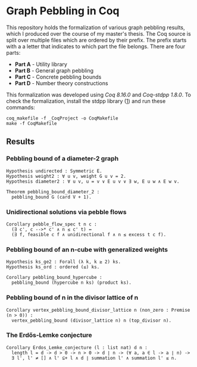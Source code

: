 Graph Pebbling in Coq
=====================
This repository holds the formalization of various graph pebbling results, which
I produced over the course of my master's thesis. The Coq source is split over
multiple files which are ordered by their prefix. The prefix starts with a
a letter that indicates to which part the file belongs. There are four parts:

- **Part A** - Utility library
- **Part B** - General graph pebbling
- **Part C** - Concrete pebbling bounds
- **Part D** - Number theory constructions

This formalization was developed using *Coq 8.16.0* and *Coq-stdpp 1.8.0*. To
check the formalization, install the stdpp library ([1]) and run these commands:
```
coq_makefile -f _CoqProject -o CoqMakefile
make -f CoqMakefile
```

[1]: https://gitlab.mpi-sws.org/iris/stdpp

Results
-------

### Pebbling bound of a diameter-2 graph
```
Hypothesis undirected : Symmetric E.
Hypothesis weight2 : ∀ u v, weight G u v = 2.
Hypothesis diameter2 : ∀ u v, u = v ∨ E u v ∨ ∃ w, E u w ∧ E w v.

Theorem pebbling_bound_diameter_2 :
  pebbling_bound G (card V + 1).
```

### Unidirectional solutions via pebble flows
```
Corollary pebble_flow_spec t n c :
  (∃ c', c -->* c' ∧ n ≤ c' t) ↔
  (∃ f, feasible c f ∧ unidirectional f ∧ n ≤ excess t c f).
```

### Pebbling bound of an n-cube with generalized weights
```
Hypothesis ks_ge2 : Forall (λ k, k ≥ 2) ks.
Hypothesis ks_ord : ordered (≤) ks.

Corollary pebbling_bound_hypercube :
  pebbling_bound (hypercube n ks) (product ks).
```

### Pebbling bound of n in the divisor lattice of n
```
Corollary vertex_pebbling_bound_divisor_lattice n (non_zero : Premise (n > 0)) :
  vertex_pebbling_bound (divisor_lattice n) n (top_divisor n).
```

### The Erdős-Lemke conjecture
```
Corollary Erdos_Lemke_conjecture (l : list nat) d n :
  length l = d -> d > 0 -> n > 0 -> d ∣ n -> (∀ a, a ∈ l -> a ∣ n) ->
  ∃ l', l' ≠ [] ∧ l' ⊆+ l ∧ d ∣ summation l' ∧ summation l' ≤ n.
```
